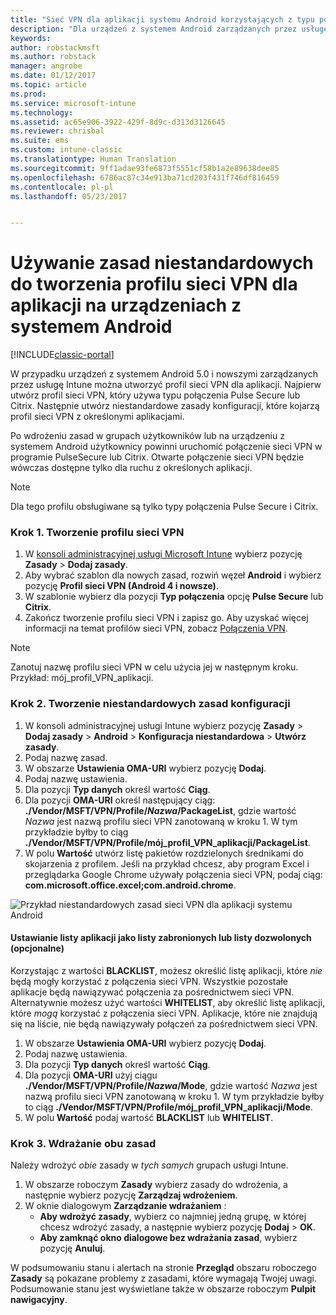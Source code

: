 ```yaml
---
title: "Sieć VPN dla aplikacji systemu Android korzystających z typu połączenia Pulse Secure | Microsoft Docs"
description: "Dla urządzeń z systemem Android zarządzanych przez usługę Intune można utworzyć profil sieci VPN dla aplikacji."
keywords: 
author: robstackmsft
ms.author: robstack
manager: angrobe
ms.date: 01/12/2017
ms.topic: article
ms.prod: 
ms.service: microsoft-intune
ms.technology: 
ms.assetid: ac65e906-3922-429f-8d9c-d313d3126645
ms.reviewer: chrisbal
ms.suite: ems
ms.custom: intune-classic
ms.translationtype: Human Translation
ms.sourcegitcommit: 9ff1adae93fe6873f5551cf58b1a2e89638dee85
ms.openlocfilehash: 6786ac87c34e913ba71cd203f431f746df816459
ms.contentlocale: pl-pl
ms.lasthandoff: 05/23/2017


---
```


# <a name="use-a-custom-policy-to-create-a-per-app-vpn-profile-for-android-devices"></a>Używanie zasad niestandardowych do tworzenia profilu sieci VPN dla aplikacji na urządzeniach z systemem Android

[!INCLUDE[classic-portal](../includes/classic-portal.md)]

W przypadku urządzeń z systemem Android 5.0 i nowszymi zarządzanych przez usługę Intune można utworzyć profil sieci VPN dla aplikacji. Najpierw utwórz profil sieci VPN, który używa typu połączenia Pulse Secure lub Citrix. Następnie utwórz niestandardowe zasady konfiguracji, które kojarzą profil sieci VPN z określonymi aplikacjami. 

Po wdrożeniu zasad w grupach użytkowników lub na urządzeniu z systemem Android użytkownicy powinni uruchomić połączenie sieci VPN w programie PulseSecure lub Citrix. Otwarte połączenie sieci VPN będzie wówczas dostępne tylko dla ruchu z określonych aplikacji.

> [!NOTE]
>
> Dla tego profilu obsługiwane są tylko typy połączenia Pulse Secure i Citrix.


### <a name="step-1-create-a-vpn-profile"></a>Krok 1. Tworzenie profilu sieci VPN

1. W [konsoli administracyjnej usługi Microsoft Intune](https://manage.microsoft.com) wybierz pozycję **Zasady** > **Dodaj zasady**.
2. Aby wybrać szablon dla nowych zasad, rozwiń węzeł **Android** i wybierz pozycję **Profil sieci VPN (Android 4 i nowsze)**.
3. W szablonie wybierz dla pozycji **Typ połączenia** opcję **Pulse Secure** lub **Citrix**.
4. Zakończ tworzenie profilu sieci VPN i zapisz go. Aby uzyskać więcej informacji na temat profilów sieci VPN, zobacz [Połączenia VPN](../deploy-use/vpn-connections-in-microsoft-intune.md).

> [!NOTE]
>
> Zanotuj nazwę profilu sieci VPN w celu użycia jej w następnym kroku. Przykład: mój_profil_VPN_aplikacji.

### <a name="step-2-create-a-custom-configuration-policy"></a>Krok 2. Tworzenie niestandardowych zasad konfiguracji

   1. W konsoli administracyjnej usługi Intune wybierz pozycję **Zasady** > **Dodaj zasady** > **Android** > **Konfiguracja niestandardowa** > **Utwórz zasady**.
   2. Podaj nazwę zasad.
   3. W obszarze **Ustawienia OMA-URI** wybierz pozycję **Dodaj**.
   4. Podaj nazwę ustawienia.
   5. Dla pozycji **Typ danych** określ wartość **Ciąg**.
   6. Dla pozycji **OMA-URI** określ następujący ciąg: **./Vendor/MSFT/VPN/Profile/*Nazwa*/PackageList**, gdzie wartość *Nazwa* jest nazwą profilu sieci VPN zanotowaną w kroku 1. W tym przykładzie byłby to ciąg **./Vendor/MSFT/VPN/Profile/mój_profil_VPN_aplikacji/PackageList**.
   7.    W polu **Wartość** utwórz listę pakietów rozdzielonych średnikami do skojarzenia z profilem. Jeśli na przykład chcesz, aby program Excel i przeglądarka Google Chrome używały połączenia sieci VPN, podaj ciąg: **com.microsoft.office.excel;com.android.chrome**.

![Przykład niestandardowych zasad sieci VPN dla aplikacji systemu Android](./media/android_per_app_vpn_oma_uri.png)

#### <a name="set-your-app-list-to-blacklist-or-whitelist-optional"></a>Ustawianie listy aplikacji jako listy zabronionych lub listy dozwolonych (opcjonalne)
  Korzystając z wartości **BLACKLIST**, możesz określić listę aplikacji, które *nie* będą mogły korzystać z połączenia sieci VPN. Wszystkie pozostałe aplikacje będą nawiązywać połączenia za pośrednictwem sieci VPN.
Alternatywnie możesz użyć wartości **WHITELIST**, aby określić listę aplikacji, które *mogą* korzystać z połączenia sieci VPN. Aplikacje, które nie znajdują się na liście, nie będą nawiązywały połączeń za pośrednictwem sieci VPN.
  1.    W obszarze **Ustawienia OMA-URI** wybierz pozycję **Dodaj**.
  2.    Podaj nazwę ustawienia.
  3.    Dla pozycji **Typ danych** określ wartość **Ciąg**.
  4.    Dla pozycji **OMA-URI** użyj ciągu **./Vendor/MSFT/VPN/Profile/*Nazwa*/Mode**, gdzie wartość *Nazwa* jest nazwą profilu sieci VPN zanotowaną w kroku 1. W tym przykładzie byłby to ciąg **./Vendor/MSFT/VPN/Profile/mój_profil_VPN_aplikacji/Mode**.
  5.    W polu **Wartość** podaj wartość **BLACKLIST** lub **WHITELIST**.



### <a name="step-3-deploy-both-policies"></a>Krok 3. Wdrażanie obu zasad

Należy wdrożyć *obie* zasady w *tych samych* grupach usługi Intune.

1.  W obszarze roboczym **Zasady** wybierz zasady do wdrożenia, a następnie wybierz pozycję **Zarządzaj wdrożeniem**.
2.  W oknie dialogowym **Zarządzanie wdrażaniem** :
    -   **Aby wdrożyć zasady**, wybierz co najmniej jedną grupę, w której chcesz wdrożyć zasady, a następnie wybierz pozycję **Dodaj** > **OK**.
    -   **Aby zamknąć okno dialogowe bez wdrażania zasad**, wybierz pozycję **Anuluj**.

W podsumowaniu stanu i alertach na stronie **Przegląd** obszaru roboczego **Zasady** są pokazane problemy z zasadami, które wymagają Twojej uwagi. Podsumowanie stanu jest wyświetlane także w obszarze roboczym **Pulpit nawigacyjny**.


